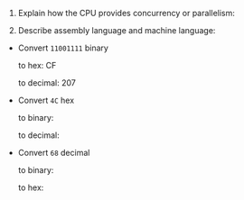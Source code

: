 <!-- Answers to the Short Answer Essay Questions go here -->

1. Explain how the CPU provides concurrency or parallelism:

2) Describe assembly language and machine language:

- Convert `11001111` binary

  to hex: CF

  to decimal: 207

* Convert `4C` hex

  to binary:

  to decimal:

- Convert `68` decimal

  to binary:

  to hex:
